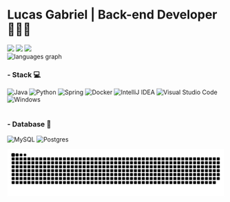 # Lucas Gabriel | Back-end Developer 👨🏻‍💻


<div>
<a href="https://www.instagram.com/lucasgcs._/" target="_blank"><img src="https://img.shields.io/badge/-Instagram-black?style=for-the-badge&logo=instagram&logoColor=white" target="_blank"></a>
<a href = "mailto:lucasgcsousa2005@gmail.com"><img src="https://img.shields.io/badge/Gmail-black?style=for-the-badge&logo=gmail&logoColor=white" target="_blank"></a>
<a href="https://www.linkedin.com/in/lucas-gabriel-9b254b309/" target="_blank"><img src="https://img.shields.io/badge/-LinkedIn-black?style=for-the-badge&logo=linkedin&logoColor=white" target="_blank"></a>   
</div>
<div align="left">
  <img src="https://github-readme-stats.vercel.app/api/top-langs?username=devlucasl&locale=en&hide_title=false&layout=compact&card_width=320&langs_count=5&theme=vision-friendly-dark&hide_border=true&order=2" height="137" alt="languages graph"  />
</div>


<h3> - Stack 💻</h3>


![Java](https://img.shields.io/badge/java-%231A1918.svg?style=for-the-badge&logo=openjdk&logoColor=white)
![Python](https://img.shields.io/badge/python-%231A1918?style=for-the-badge&logo=python&logoColor=ffdd54)
![Spring](https://img.shields.io/badge/spring-%231A1918.svg?style=for-the-badge&logo=spring&logoColor=white)
![Docker](https://img.shields.io/badge/docker-%231A1918.svg?style=for-the-badge&logo=docker&logoColor=white)
![IntelliJ IDEA](https://img.shields.io/badge/IntelliJIDEA-%231A1918.svg?style=for-the-badge&logo=intellij-idea&logoColor=white)
![Visual Studio Code](https://img.shields.io/badge/Visual%20Studio%20Code-%231A1918.svg?style=for-the-badge&logo=visual-studio-code&logoColor=white)
![Windows](https://img.shields.io/badge/Windows-%231A1918?style=for-the-badge&logo=windows&logoColor=white)
#

<h3> - Database 💾 </h3>

 ![MySQL](https://img.shields.io/badge/mysql-%231A1918.svg?style=for-the-badge&logo=mysql&logoColor=white)
 ![Postgres](https://img.shields.io/badge/postgres-%231A1918.svg?style=for-the-badge&logo=postgresql&logoColor=white)
 
![Snake animation](https://raw.githubusercontent.com/platane/snk/output/github-contribution-grid-snake-dark.svg)
</div>
